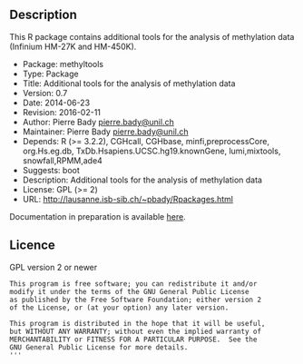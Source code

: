 
## Description ##
This R package contains additional tools for the analysis of methylation data (Infinium HM-27K and HM-450K).


  * Package: methyltools
  * Type: Package
  * Title: Additional tools for the analysis of methylation data
  * Version: 0.7
  * Date: 2014-06-23
  * Revision: 2016-02-11
  * Author: Pierre Bady <pierre.bady@unil.ch>
  * Maintainer: Pierre Bady <pierre.bady@unil.ch>
  * Depends: R (>= 3.2.2), CGHcall, CGHbase, minfi,preprocessCore, org.Hs.eg.db, TxDb.Hsapiens.UCSC.hg19.knownGene, lumi,mixtools, snowfall,RPMM,ade4
  * Suggests: boot
  * Description: Additional tools for the analysis of methylation data
  * License: GPL (>= 2)
  * URL: http://lausanne.isb-sib.ch/~pbady/Rpackages.html

Documentation in preparation is available [here](https://github.com/badozor/methyltools/tree/master/trunk/Rdoc).

## Licence ##
GPL version 2 or newer
```
This program is free software; you can redistribute it and/or
modify it under the terms of the GNU General Public License
as published by the Free Software Foundation; either version 2
of the License, or (at your option) any later version.

This program is distributed in the hope that it will be useful,
but WITHOUT ANY WARRANTY; without even the implied warranty of
MERCHANTABILITY or FITNESS FOR A PARTICULAR PURPOSE.  See the
GNU General Public License for more details.
'''
